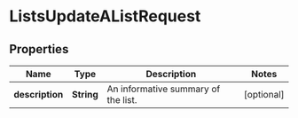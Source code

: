 

# ListsUpdateAListRequest


## Properties

| Name | Type | Description | Notes |
|------------ | ------------- | ------------- | -------------|
|**description** | **String** | An informative summary of the list. |  [optional] |



